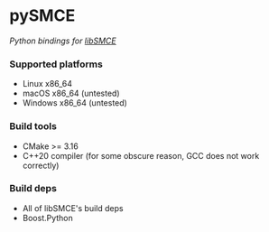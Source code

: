 # pySMCE
_Python bindings for [libSMCE](https://github.com/ItJustWorksTM/libSMCE)_

### Supported platforms
- Linux x86_64
- macOS x86_64 (untested)
- Windows x86_64 (untested)

### Build tools
- CMake >= 3.16
- C++20 compiler (for some obscure reason, GCC does not work correctly)

### Build deps
- All of libSMCE's build deps
- Boost.Python
